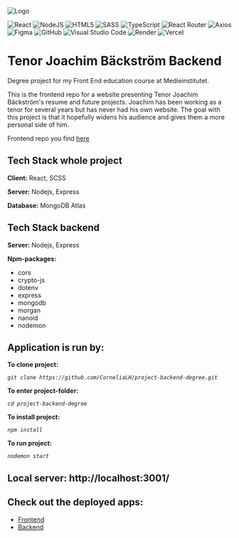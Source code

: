 ![Logo](./src/images/logo-dark2-readme.svg)

![React](https://img.shields.io/badge/react-%2320232a.svg?style=for-the-badge&logo=react&logoColor=%2361DAFB)
![NodeJS](https://img.shields.io/badge/node.js-6DA55F?style=for-the-badge&logo=node.js&logoColor=white)
![HTML5](https://img.shields.io/badge/html5-%23E34F26.svg?style=for-the-badge&logo=html5&logoColor=white)
![SASS](https://img.shields.io/badge/SASS-hotpink.svg?style=for-the-badge&logo=SASS&logoColor=white)
![TypeScript](https://img.shields.io/badge/typescript-%23007ACC.svg?style=for-the-badge&logo=typescript&logoColor=white)
![React Router](https://img.shields.io/badge/React_Router-CA4245?style=for-the-badge&logo=react-router&logoColor=white)
![Axios](style=for-the-badge&labelColor=white)
![Figma](https://img.shields.io/badge/figma-%23F24E1E.svg?style=for-the-badge&logo=figma&logoColor=white)
![GitHub](https://img.shields.io/badge/github-%23121011.svg?style=for-the-badge&logo=github&logoColor=white)
![Visual Studio Code](https://img.shields.io/badge/Visual%20Studio%20Code-0078d7.svg?style=for-the-badge&logo=visual-studio-code&logoColor=white)
![Render](https://img.shields.io/badge/Render-%46E3B7.svg?style=for-the-badge&logo=render&logoColor=white)
![Vercel](https://img.shields.io/badge/vercel-%23000000.svg?style=for-the-badge&logo=vercel&logoColor=white)

# Tenor Joachim Bäckström Backend

Degree project for my Front End education course at Medieinstitutet.

This is the frontend repo for a website presenting Tenor Joachim Bäckström's resume and future projects. Joachim has been working as a tenor for several years but has never had his own website. The goal with this project is that it hopefully widens his audience and gives them a more personal side of him.

Frontend repo you find [here](https://github.com/CorneliaLH/project-frontend-degree/tree/main/joachim-backstrom-website)

## Tech Stack whole project

**Client:** React, SCSS

**Server:** Nodejs, Express

**Database:** MongoDB Atlas

## Tech Stack backend

**Server:** Nodejs, Express

**Npm-packages:**

- cors
- crypto-js
- dotenv
- express
- mongodb
- morgan
- nanoid
- nodemon

## Application is run by:

**To clone project:**

_`git clone https://github.com/CorneliaLH/project-backend-degree.git`_

**To enter project-folder:**

_`cd project-backend-degree`_

**To install project:**

_`npm install`_

**To run project:**

_`nodemon start`_

## Local server: http://localhost:3001/

## Check out the deployed apps:

- [Frontend](https://project-frontend-degree.vercel.app/)
- [Backend](https://degree-project-backe-end.onrender.com)

